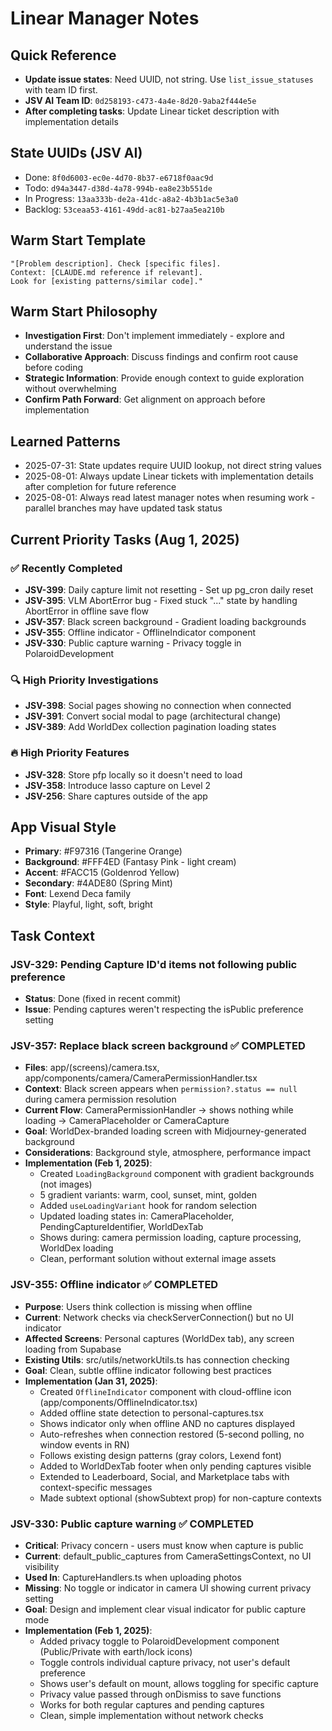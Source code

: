 # Linear Manager Notes

## Quick Reference
- **Update issue states**: Need UUID, not string. Use `list_issue_statuses` with team ID first.
- **JSV AI Team ID**: `0d258193-c473-4a4e-8d20-9aba2f444e5e`
- **After completing tasks**: Update Linear ticket description with implementation details

## State UUIDs (JSV AI)
- Done: `8f0d6003-ec0e-4d70-8b37-e6718f0aac9d`
- Todo: `d94a3447-d38d-4a78-994b-ea8e23b551de`
- In Progress: `13aa333b-de2a-41dc-a8a2-4b3b1ac5e3a0`
- Backlog: `53ceaa53-4161-49dd-ac81-b27aa5ea210b`

## Warm Start Template
```
"[Problem description]. Check [specific files]. 
Context: [CLAUDE.md reference if relevant]. 
Look for [existing patterns/similar code]."
```

## Warm Start Philosophy
- **Investigation First**: Don't implement immediately - explore and understand the issue
- **Collaborative Approach**: Discuss findings and confirm root cause before coding
- **Strategic Information**: Provide enough context to guide exploration without overwhelming
- **Confirm Path Forward**: Get alignment on approach before implementation

## Learned Patterns
- 2025-07-31: State updates require UUID lookup, not direct string values
- 2025-08-01: Always update Linear tickets with implementation details after completion for future reference
- 2025-08-01: Always read latest manager notes when resuming work - parallel branches may have updated task status

## Current Priority Tasks (Aug 1, 2025)

### ✅ Recently Completed
- **JSV-399**: Daily capture limit not resetting - Set up pg_cron daily reset
- **JSV-395**: VLM AbortError bug - Fixed stuck "..." state by handling AbortError in offline save flow
- **JSV-357**: Black screen background - Gradient loading backgrounds  
- **JSV-355**: Offline indicator - OfflineIndicator component
- **JSV-330**: Public capture warning - Privacy toggle in PolaroidDevelopment

### 🔍 High Priority Investigations  
- **JSV-398**: Social pages showing no connection when connected
- **JSV-391**: Convert social modal to page (architectural change)
- **JSV-389**: Add WorldDex collection pagination loading states

### 🔥 High Priority Features
- **JSV-328**: Store pfp locally so it doesn't need to load  
- **JSV-358**: Introduce lasso capture on Level 2
- **JSV-256**: Share captures outside of the app

## App Visual Style
- **Primary**: #F97316 (Tangerine Orange)
- **Background**: #FFF4ED (Fantasy Pink - light cream)
- **Accent**: #FACC15 (Goldenrod Yellow)
- **Secondary**: #4ADE80 (Spring Mint)
- **Font**: Lexend Deca family
- **Style**: Playful, light, soft, bright

## Task Context

### JSV-329: Pending Capture ID'd items not following public preference
- **Status**: Done (fixed in recent commit)
- **Issue**: Pending captures weren't respecting the isPublic preference setting

### JSV-357: Replace black screen background ✅ COMPLETED
- **Files**: app/(screens)/camera.tsx, app/components/camera/CameraPermissionHandler.tsx
- **Context**: Black screen appears when `permission?.status == null` during camera permission resolution
- **Current Flow**: CameraPermissionHandler → shows nothing while loading → CameraPlaceholder or CameraCapture
- **Goal**: WorldDex-branded loading screen with Midjourney-generated background
- **Considerations**: Background style, atmosphere, performance impact
- **Implementation (Feb 1, 2025)**:
  - Created `LoadingBackground` component with gradient backgrounds (not images)
  - 5 gradient variants: warm, cool, sunset, mint, golden
  - Added `useLoadingVariant` hook for random selection
  - Updated loading states in: CameraPlaceholder, PendingCaptureIdentifier, WorldDexTab
  - Shows during: camera permission loading, capture processing, WorldDex loading
  - Clean, performant solution without external image assets

### JSV-355: Offline indicator ✅ COMPLETED
- **Purpose**: Users think collection is missing when offline
- **Current**: Network checks via checkServerConnection() but no UI indicator
- **Affected Screens**: Personal captures (WorldDex tab), any screen loading from Supabase
- **Existing Utils**: src/utils/networkUtils.ts has connection checking
- **Goal**: Clean, subtle offline indicator following best practices
- **Implementation (Jan 31, 2025)**:
  - Created `OfflineIndicator` component with cloud-offline icon (app/components/OfflineIndicator.tsx)
  - Added offline state detection to personal-captures.tsx
  - Shows indicator only when offline AND no captures displayed
  - Auto-refreshes when connection restored (5-second polling, no window events in RN)
  - Follows existing design patterns (gray colors, Lexend font)
  - Added to WorldDexTab footer when only pending captures visible
  - Extended to Leaderboard, Social, and Marketplace tabs with context-specific messages
  - Made subtext optional (showSubtext prop) for non-capture contexts

### JSV-330: Public capture warning ✅ COMPLETED
- **Critical**: Privacy concern - users must know when capture is public
- **Current**: default_public_captures from CameraSettingsContext, no UI visibility
- **Used In**: CaptureHandlers.ts when uploading photos
- **Missing**: No toggle or indicator in camera UI showing current privacy setting
- **Goal**: Design and implement clear visual indicator for public capture mode
- **Implementation (Feb 1, 2025)**:
  - Added privacy toggle to PolaroidDevelopment component (Public/Private with earth/lock icons)
  - Toggle controls individual capture privacy, not user's default preference
  - Shows user's default on mount, allows toggling for specific capture
  - Privacy value passed through onDismiss to save functions
  - Works for both regular captures and pending captures
  - Clean, simple implementation without network checks